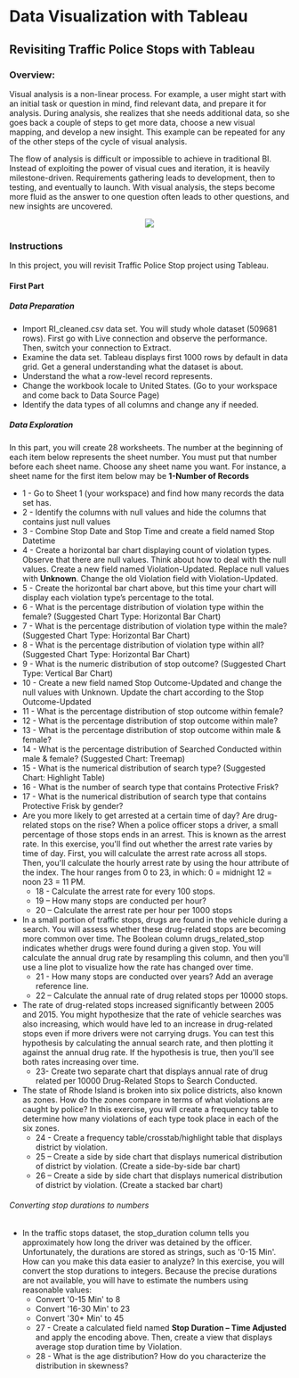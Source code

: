 # Data Visualization with Tableau
## Revisiting Traffic Police Stops with Tableau

### Overview:
<p>Visual analysis is a non-linear process. For example, a user might start with an initial task or question in mind, find relevant data, and prepare it for analysis. During analysis, she realizes that she needs additional data, so she goes back a couple of steps to get more data, choose a new visual mapping, and develop a new insight. This example can be repeated for any of the other steps of the cycle of visual analysis.</p>
<p>The flow of analysis is difficult or impossible to achieve in traditional BI. Instead of exploiting the power of visual cues and iteration, it is heavily milestone-driven. Requirements gathering leads to development, then to testing, and eventually to launch. With visual analysis, the steps become more fluid as the answer to one question often leads to other questions, and new insights are uncovered.</p>
<p align="center">
  <img src="https://help.tableau.com/current/blueprint/en-us/Img/bp_cycle_of_visual_analysis_489x425.png" />
</p>

### Instructions
In this project, you will revisit Traffic Police Stop project using Tableau. 
#### First Part
##### Data Preparation
* Import RI_cleaned.csv data set. You will study whole dataset (509681 rows). First go with Live connection and observe the performance. Then, switch your connection to Extract.
* Examine the data set. Tableau displays first 1000 rows by default in data grid. Get a general understanding what the dataset is about.
* Understand the what a row-level record represents.
* Change the workbook locale to United States. (Go to your workspace and come back to Data Source Page)
* Identify the data types of all columns and change any if needed.
##### Data Exploration 
In this part, you will create 28 worksheets. The number at the beginning of each item below represents the sheet number. You must put that number before each sheet name. Choose any sheet name you want. For instance, a sheet name for the first item below may be **1-Number of Records**
* 1 - Go to Sheet 1 (your workspace) and find how many records the data set has.
* 2 - Identify the columns with null values and hide the columns that contains just null values
* 3 - Combine Stop Date and Stop Time and create a field named Stop Datetime
* 4 - Create a horizontal bar chart displaying count of violation types. Observe that there are null values. Think about how to deal with the null values. Create a new field named Violation-Updated. Replace null values with **Unknown**. Change the old Violation field with Violation-Updated.
* 5 - Create the horizontal bar chart above, but this time your chart will display each violation type’s percentage to the total.
* 6 - What is the percentage distribution of violation type within the female? (Suggested Chart Type: Horizontal Bar Chart)
* 7 - What is the percentage distribution of violation type within the male? (Suggested Chart Type: Horizontal Bar Chart)
* 8 - What is the percentage distribution of violation type within all? (Suggested Chart Type: Horizontal Bar Chart)
* 9 - What is the numeric distribution of stop outcome? (Suggested Chart Type: Vertical Bar Chart)
* 10 - Create a new field named Stop Outcome-Updated and change the null values with Unknown. Update the chart according to the Stop Outcome-Updated
* 11 - What is the percentage distribution of stop outcome within female?
* 12 - What is the percentage distribution of stop outcome within male?
* 13 - What is the percentage distribution of stop outcome within male & female? 
* 14 - What is the percentage distribution of Searched Conducted within male & female? (Suggested Chart: Treemap)
* 15 - What is the numerical distribution of search type? (Suggested Chart: Highlight Table)
* 16 - What is the number of search type that contains Protective Frisk?
* 17 - What is the numerical distribution of search type that contains Protective Frisk by gender?
* Are you more likely to get arrested at a certain time of day? Are drug-related stops on the rise? When a police officer stops a driver, a small percentage of those stops ends in an arrest. This is known as the arrest rate. In this exercise, you'll find out whether the arrest rate varies by time of day. First, you will calculate the arrest rate across all stops. Then, you'll calculate the hourly arrest rate by using the hour attribute of the index. The hour ranges from 0 to 23, in which: 0 = midnight 12 = noon 23 = 11 PM. 
    * 18 - Calculate the arrest rate for every 100 stops.
    * 19 – How many stops are conducted per hour?
    * 20 – Calculate the arrest rate per hour per 1000 stops
* In a small portion of traffic stops, drugs are found in the vehicle during a search. You will assess whether these drug-related stops are becoming more common over time. The Boolean column drugs_related_stop indicates whether drugs were found during a given stop. You will calculate the annual drug rate by resampling this column, and then you'll use a line plot to visualize how the rate has changed over time.
    * 21 - How many stops are conducted over years? Add an average reference line.
    * 22 – Calculate the annual rate of drug related stops per 10000 stops.
* The rate of drug-related stops increased significantly between 2005 and 2015. You might hypothesize that the rate of vehicle searches was also increasing, which would have led to an increase in drug-related stops even if more drivers were not carrying drugs. You can test this hypothesis by calculating the annual search rate, and then plotting it against the annual drug rate. If the hypothesis is true, then you'll see both rates increasing over time.
    * 23- Create two separate chart that displays annual rate of drug related per 10000 Drug-Related Stops to Search Conducted.
* The state of Rhode Island is broken into six police districts, also known as zones. How do the zones compare in terms of what violations are caught by police? In this exercise, you will create a frequency table to determine how many violations of each type took place in each of the six zones.
    * 24 - Create a frequency table/crosstab/highlight table that displays district by violation.
    * 25 – Create a side by side chart that displays numerical distribution of district by violation. (Create a side-by-side bar chart)
    * 26 – Create a side by side chart that displays numerical distribution of district by violation. (Create a stacked bar chart)
###### Converting stop durations to numbers
* In the traffic stops dataset, the stop_duration column tells you approximately how long the driver was detained by the officer. Unfortunately, the durations are stored as strings, such as '0-15 Min'. How can you make this data easier to analyze? In this exercise, you will convert the stop durations to integers. Because the precise durations are not available, you will have to estimate the numbers using reasonable values:
    * Convert '0-15 Min' to 8
    * Convert '16-30 Min' to 23
    * Convert '30+ Min' to 45
    * 27 - Create a calculated field named **Stop Duration – Time Adjusted** and apply the encoding above. Then, create a view that displays average stop duration time by Violation.
    * 28 - What is the age distribution? How do you characterize the distribution in skewness?